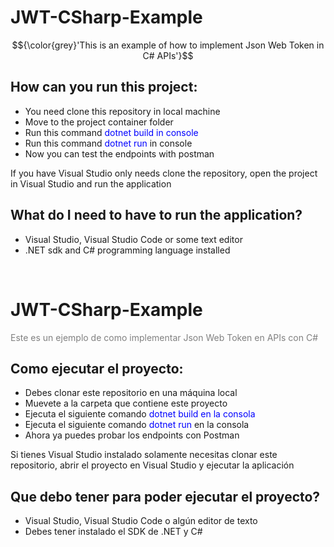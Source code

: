 <h1> JWT-CSharp-Example </h1>

$${\color{grey}'This is an example of how to implement Json Web Token in C# APIs'}$$

<h2>How can you run this project: </h2>
<ul>
  <li>You need clone this repository in local machine</li>
  <li>Move to the project container folder</li>
  <li>Run this command <span style="color: blue;">dotnet build<span> in console</li>
  <li>Run this command <span style="color: blue;">dotnet run</span> in console</li>
  <li>Now you can test the endpoints with postman</li>
</ul>

<p>If you have Visual Studio only needs clone the repository, open the project in Visual Studio and run the application</p>

<h2>What do I need to have to run the application?</h2>
<ul>
  <li>Visual Studio, Visual Studio Code or some text editor</li>
  <li>.NET sdk and C# programming language installed</li>
</ul>

</hr>
</br>

<h1> JWT-CSharp-Example </h1>

<p style="color: grey;"> Este es un ejemplo de como implementar Json Web Token en APIs con C# </p>

<h2>Como ejecutar el proyecto: </h2>
<ul>
  <li>Debes clonar este repositorio en una máquina local</li>
  <li>Muevete a la carpeta que contiene este proyecto</li>
  <li>Ejecuta el siguiente comando <span style="color: blue;">dotnet build<span> en la consola</li>
  <li>Ejecuta el siguiente comando <span style="color: blue;">dotnet run</span> en la consola</li>
  <li>Ahora ya puedes probar los endpoints con Postman</li>
</ul>

<p>Si tienes Visual Studio instalado solamente necesitas clonar este repositorio, abrir el proyecto en Visual Studio y ejecutar la aplicación</p>

<h2>Que debo tener para poder ejecutar el proyecto?</h2>
<ul>
  <li>Visual Studio, Visual Studio Code o algún editor de texto</li>
  <li>Debes tener instalado el SDK de .NET y C#</li>
</ul>
